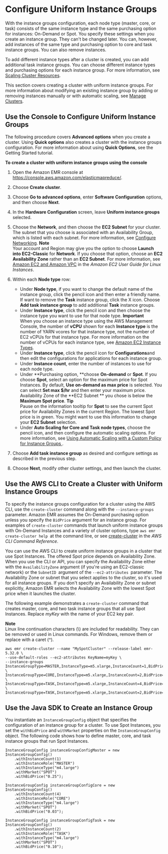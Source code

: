 # Configure Uniform Instance Groups<a name="emr-uniform-instance-group"></a>

With the instance groups configuration, each node type \(master, core, or task\) consists of the same instance type and the same purchasing option for instances: On\-Demand or Spot\. You specify these settings when you create an instance group\. They can't be changed later\. You can, however, add instances of the same type and purchasing option to core and task instance groups\. You can also remove instances\.

To add different instance types after a cluster is created, you can add additional task instance groups\. You can choose different instance types and purchasing options for each instance group\. For more information, see [Scaling Cluster Resources](emr-scale-on-demand.md)\.

This section covers creating a cluster with uniform instance groups\. For more information about modifying an existing instance group by adding or removing instances manually or with automatic scaling, see [Manage Clusters](emr-manage.md)\.

## Use the Console to Configure Uniform Instance Groups<a name="emr-uniform-instance-group-console"></a>

The following procedure covers **Advanced options** when you create a cluster\. Using **Quick options** also creates a cluster with the instance groups configuration\. For more information about using **Quick Options**, see the Getting Started tutorial\.

**To create a cluster with uniform instance groups using the console**

1. Open the Amazon EMR console at [https://console\.aws\.amazon\.com/elasticmapreduce/](https://console.aws.amazon.com/elasticmapreduce/)\.

1. Choose **Create cluster**\.

1. Choose **Go to advanced options**, enter **Software Configuration** options, and then choose **Next**\.

1. In the **Hardware Configuration** screen, leave **Uniform instance groups** selected\.

1. Choose the **Network**, and then choose the **EC2 Subnet** for your cluster\. The subnet that you choose is associated with an Availability Group, which is listed with each subnet\. For more information, see [Configure Networking](emr-plan-vpc-subnet.md)\.
**Note**  
Your account and Region may give you the option to choose **Launch into EC2\-Classic** for **Network**\. If you choose that option, choose an **EC2 Availability Zone** rather than an **EC2 Subnet**\. For more information, see [Amazon EC2 and Amazon VPC](https://docs.aws.amazon.com/AWSEC2/latest/UserGuide/using-vpc.html) in the *Amazon EC2 User Guide for Linux Instances*\.

1. Within each **Node type** row:
   + Under **Node type**, if you want to change the default name of the instance group, click the pencil icon and then enter a friendly name\. If want to remove the **Task** instance group, click the X icon\. Choose **Add task instance group** to add additional **Task** instance groups\.
   + Under **Instance type**, click the pencil icon and then choose the instance type you want to use for that node type\.
**Important**  
When you choose an instance type using the AWS Management Console, the number of **vCPU** shown for each **Instance type** is the number of YARN vcores for that instance type, not the number of EC2 vCPUs for that instance type\. For more information on the number of vCPUs for each instance type, see [Amazon EC2 Instance Types](https://aws.amazon.com/ec2/instance-types/)\.
   + Under **Instance type**, click the pencil icon for **Configurations**and then edit the configurations for applications for each instance group\.
   + Under **Instance count**, enter the number of instances to use for each node type\.
   + Under **Purchasing option, **choose **On\-demand** or **Spot**\. If you choose **Spot**, select an option for the maximum price for Spot Instances\. By default, **Use on\-demand as max price** is selected\. You can select **Set max $/hr** and then enter your maximum price\. Availability Zone of the **EC2 Subnet ** you chose is below the **Maximum Spot price**\.
**Tip**  
Pause on the information tooltip for **Spot** to see the current Spot price for Availability Zones in the current Region\. The lowest Spot price is in green\. You might want to use this information to change your **EC2 Subnet** selection\.
   + Under **Auto Scaling for Core and Task node types**, choose the pencil icon, and then configure the automatic scaling options\. For more information, see [Using Automatic Scaling with a Custom Policy for Instance Groups ](emr-automatic-scaling.md)\.

1. Choose **Add task instance group** as desired and configure settings as described in the previous step\.

1. Choose **Next**, modify other cluster settings, and then launch the cluster\.

## Use the AWS CLI to Create a Cluster with Uniform Instance Groups<a name="emr-uniform-instance-group-cli"></a>

To specify the instance groups configuration for a cluster using the AWS CLI, use the `create-cluster` command along with the `--instance-groups` parameter\. Amazon EMR assumes the On\-Demand purchasing option unless you specify the `BidPrice` argument for an instance group\. For examples of `create-cluster` commands that launch uniform instance groups with On\-Demand Instances and a variety of cluster options, type `aws emr create-cluster help `at the command line, or see [create\-cluster](https://docs.aws.amazon.com/cli/latest/reference/emr/create-cluster.html) in the *AWS CLI Command Reference*\.

You can use the AWS CLI to create uniform instance groups in a cluster that use Spot Instances\. The offered Spot price depends on Availability Zone\. When you use the CLI or API, you can specify the Availability Zone either with the `AvailabilityZone` argument \(if you're using an EC2\-classic network\) or the `SubnetID `argument of the `--ec2-attributes `parameter\. The Availability Zone or subnet that you select applies to the cluster, so it's used for all instance groups\. If you don't specify an Availability Zone or subnet explicitly, Amazon EMR selects the Availability Zone with the lowest Spot price when it launches the cluster\.

The following example demonstrates a `create-cluster` command that creates master, core, and two task instance groups that all use Spot Instances\. Replace *myKey* with the name of your EC2 key pair\. 

**Note**  
Linux line continuation characters \(\\\) are included for readability\. They can be removed or used in Linux commands\. For Windows, remove them or replace with a caret \(^\)\.

```
aws emr create-cluster --name "MySpotCluster" --release-label emr-5.32.0 \
--use-default-roles --ec2-attributes KeyName=myKey \
--instance-groups InstanceGroupType=MASTER,InstanceType=m5.xlarge,InstanceCount=1,BidPrice=0.25 \
InstanceGroupType=CORE,InstanceType=m5.xlarge,InstanceCount=2,BidPrice=0.03 \
InstanceGroupType=TASK,InstanceType=m5.xlarge,InstanceCount=4,BidPrice=0.03 \
InstanceGroupType=TASK,InstanceType=m5.xlarge,InstanceCount=2,BidPrice=0.04
```

## Use the Java SDK to Create an Instance Group<a name="emr-instance-group-sdk"></a>

You instantiate an `InstanceGroupConfig` object that specifies the configuration of an instance group for a cluster\. To use Spot Instances, you set the `withBidPrice` and `withMarket` properties on the `InstanceGroupConfig` object\. The following code shows how to define master, core, and task instance groups that run Spot Instances\.

```
InstanceGroupConfig instanceGroupConfigMaster = new InstanceGroupConfig()
	.withInstanceCount(1)
	.withInstanceRole("MASTER")
	.withInstanceType("m4.large")
	.withMarket("SPOT")
	.withBidPrice("0.25"); 
	
InstanceGroupConfig instanceGroupConfigCore = new InstanceGroupConfig()
	.withInstanceCount(4)
	.withInstanceRole("CORE")
	.withInstanceType("m4.large")
	.withMarket("SPOT")
	.withBidPrice("0.03");
	
InstanceGroupConfig instanceGroupConfigTask = new InstanceGroupConfig()
	.withInstanceCount(2)
	.withInstanceRole("TASK")
	.withInstanceType("m4.large")
	.withMarket("SPOT")
	.withBidPrice("0.10");
```